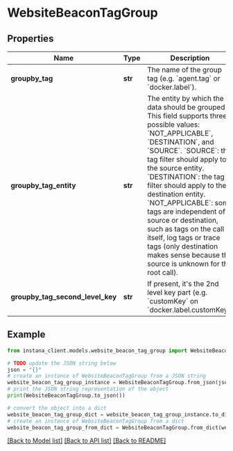 # WebsiteBeaconTagGroup


## Properties

Name | Type | Description | Notes
------------ | ------------- | ------------- | -------------
**groupby_tag** | **str** | The name of the group tag (e.g. &#x60;agent.tag&#x60; or &#x60;docker.label&#x60;). | 
**groupby_tag_entity** | **str** | The entity by which the data should be grouped. This field supports three possible values: &#x60;NOT_APPLICABLE&#x60;, &#x60;DESTINATION&#x60;, and &#x60;SOURCE&#x60;. &#x60;SOURCE&#x60;: the tag filter should apply to the source entity. &#x60;DESTINATION&#x60;: the tag filter should apply to the destination entity. &#x60;NOT_APPLICABLE&#x60;: some tags are independent of source or destination, such as tags on the call itself, log tags or trace tags (only destination makes sense because the source is unknown for the root call).  | 
**groupby_tag_second_level_key** | **str** | If present, it&#39;s the 2nd level key part (e.g. &#x60;customKey&#x60; on &#x60;docker.label.customKey&#x60;) | [optional] 

## Example

```python
from instana_client.models.website_beacon_tag_group import WebsiteBeaconTagGroup

# TODO update the JSON string below
json = "{}"
# create an instance of WebsiteBeaconTagGroup from a JSON string
website_beacon_tag_group_instance = WebsiteBeaconTagGroup.from_json(json)
# print the JSON string representation of the object
print(WebsiteBeaconTagGroup.to_json())

# convert the object into a dict
website_beacon_tag_group_dict = website_beacon_tag_group_instance.to_dict()
# create an instance of WebsiteBeaconTagGroup from a dict
website_beacon_tag_group_from_dict = WebsiteBeaconTagGroup.from_dict(website_beacon_tag_group_dict)
```
[[Back to Model list]](../README.md#documentation-for-models) [[Back to API list]](../README.md#documentation-for-api-endpoints) [[Back to README]](../README.md)


